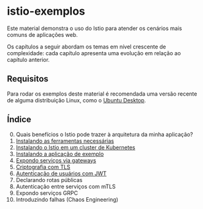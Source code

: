 # istio-exemplos

Este material demonstra o uso do Istio para atender os cenários mais comuns de aplicações web.

Os capítulos a seguir abordam os temas em nível crescente de complexidade: cada capítulo apresenta uma evolução em relação ao capítulo anterior.

## Requisitos

Para rodar os exemplos deste material é recomendada uma versão recente de alguma distribuição Linux, como o [Ubuntu Desktop](https://ubuntu.com/download/desktop).

## Índice

0. Quais benefícios o Istio pode trazer à arquitetura da minha aplicação? 
1. [Instalando as ferramentas necessárias](1-Ferramentas.md)
2. [Instalando o Istio em um cluster de Kubernetes](2-Instalacao.md)
3. [Instalando a aplicação de exemplo](3-Servicos.md)
4. [Expondo serviços via gateways](4-Gateways.md)
5. [Criptografia com TLS](5-TLS.md)
6. [Autenticação de usuários com JWT](6-JWT.md)
7. Declarando rotas públicas
8. Autenticação entre serviços com mTLS
9. Expondo serviços GRPC
10. Introduzindo falhas (Chaos Engineering)

